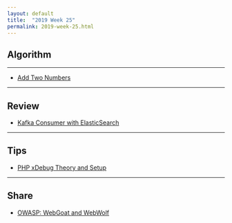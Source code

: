 ```yaml
---
layout: default
title:  "2019 Week 25"
permalink: 2019-week-25.html
---
```


## Algorithm

---

* [Add Two Numbers](/add-two-numbers.html)

---

## Review

* [Kafka Consumer with ElasticSearch](https://www.huaweichen.com/2019/kafka-05-kafka-consumer-with-elasticsearch/)

---

## Tips

* [PHP xDebug Theory and Setup](/php-xdebug-theory-and-setup.html)

---

## Share

* [OWASP: WebGoat and WebWolf](https://github.com/WebGoat/WebGoat)